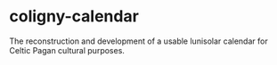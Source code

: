 # coligny-calendar
The reconstruction and development of a usable lunisolar calendar for Celtic Pagan cultural purposes.
